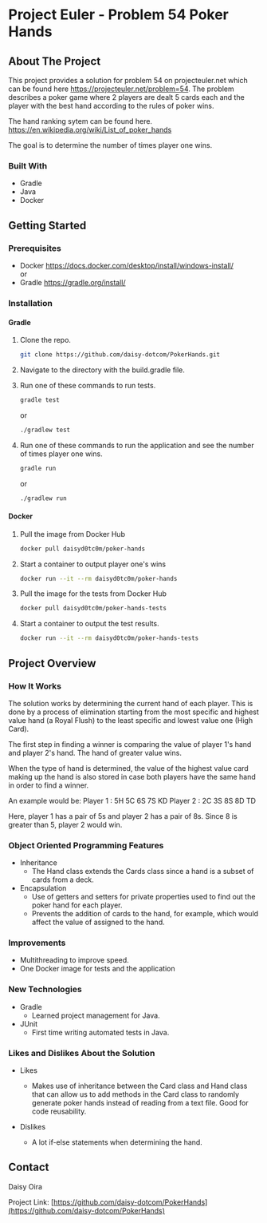 <!-- Improved compatibility of back to top link: See: https://github.com/othneildrew/Best-README-Template/pull/73 -->
<a name="readme-top"></a>
<!--
*** Thanks for checking out the Best-README-Template. If you have a suggestion
*** that would make this better, please fork the repo and create a pull request
*** or simply open an issue with the tag "enhancement".
*** Don't forget to give the project a star!
*** Thanks again! Now go create something AMAZING! :D
-->

<!-- PROJECT SHIELDS -->
<!--
*** I'm using markdown "reference style" links for readability.
*** Reference links are enclosed in brackets [ ] instead of parentheses ( ).
*** See the bottom of this document for the declaration of the reference variables
*** for contributors-url, forks-url, etc. This is an optional, concise syntax you may use.
*** https://www.markdownguide.org/basic-syntax/#reference-style-links
-->

# Project Euler - Problem 54 Poker Hands
<!-- ABOUT THE PROJECT -->
## About The Project

This project provides a solution for problem 54 on projecteuler.net 
which can be found here https://projecteuler.net/problem=54.
The problem describes a poker game where 2 players are dealt 5 cards 
each and the player with the best hand according to the rules of poker
wins. 

The hand ranking sytem can be found here. https://en.wikipedia.org/wiki/List_of_poker_hands

The goal is to determine the number of times player one wins.


### Built With

* Gradle
* Java
* Docker


<!-- GETTING STARTED -->
## Getting Started

### Prerequisites

* Docker https://docs.docker.com/desktop/install/windows-install/  
or  
* Gradle https://gradle.org/install/


### Installation
#### Gradle

1. Clone the repo.
   ```sh
   git clone https://github.com/daisy-dotcom/PokerHands.git
   ```
2. Navigate to the directory with the build.gradle file.

3. Run one of these commands to run tests.
   ```sh
   gradle test
   ```
   or
   ```sh
   ./gradlew test
   ```
4. Run one of these commands to run the application and 
see the number of times player one wins.
   ```sh
   gradle run
   ```
   or
   ```sh
   ./gradlew run
   ```

#### Docker
1. Pull the image from Docker Hub
   ```sh
   docker pull daisyd0tc0m/poker-hands
   ```
2. Start a container to output player one's wins
   ```sh
   docker run --it --rm daisyd0tc0m/poker-hands
   ```
3. Pull the image for the tests from Docker Hub
   ```sh
   docker pull daisyd0tc0m/poker-hands-tests
   ```
4. Start a container to output the test results.
   ```sh
   docker run --it --rm daisyd0tc0m/poker-hands-tests
   ```

<!-- PROJECT STRUCTURE -->
## Project Overview

### How It Works

The solution works by determining the current hand of each player. This
is done by a process of elimination starting from the most specific and highest value hand (a Royal Flush) to the least specific and lowest value one (High Card). 

The first step in finding a winner is comparing the value of player 1's hand and player 2's hand. The hand of greater value wins.

When the type of hand is determined, the value of the highest value card making up the hand is also stored in case both players have the same hand in order to find a winner.

An example would be:
Player 1 : 5H 5C 6S 7S KD
Player 2 : 2C 3S 8S 8D TD

Here, player 1 has a pair of 5s and player 2 has a pair of 8s. Since 8 is greater than 5, player 2 would win.

### Object Oriented Programming Features

- Inheritance
    - The Hand class extends the Cards class since a hand is a subset of cards from a deck.
- Encapsulation
    - Use of getters and setters for private properties used to find out the poker hand for each player.
    - Prevents the addition of cards to the hand, for example, which would affect the value of assigned
    to the hand.

### Improvements

- Multithreading to improve speed.
- One Docker image for tests and the application

### New Technologies

- Gradle
    - Learned project management for Java.
- JUnit
    - First time writing automated tests in Java.

### Likes and Dislikes About the Solution
 
 - Likes
    - Makes use of inheritance between the Card class and Hand class that can allow us to add methods in the Card class to randomly generate poker hands instead of reading from a text file. Good for code reusability.

 - Dislikes
    - A lot if-else statements when determining the hand.


<!-- CONTACT -->
## Contact

Daisy Oira

Project Link: [https://github.com/daisy-dotcom/PokerHands](https://github.com/daisy-dotcom/PokerHands)






